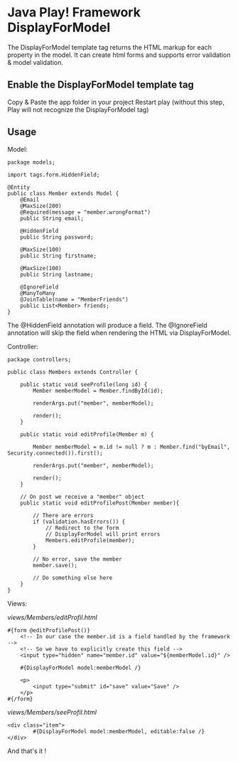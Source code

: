 Java Play! Framework DisplayForModel 
====================================

The DisplayForModel template tag returns the HTML markup for each property in the model. 
It can create html forms and supports error validation & model validation. 


Enable the DisplayForModel template tag
---------------------------------------

Copy & Paste the app folder in your project
Restart play (without this step, Play will not recognize the DisplayForModel tag)

Usage
-------

Model:

	package models;
	
	import tags.form.HiddenField;
	
	@Entity
	public class Member extends Model {
		@Email
		@MaxSize(200)
		@Required(message = "member.wrongFormat")
		public String email;

		@HiddenField
		public String password;

		@MaxSize(100)
		public String firstname;

		@MaxSize(100)
		public String lastname;
		
		@IgnoreField
		@ManyToMany
		@JoinTable(name = "MemberFriends")
		public List<Member> friends;
	}
	
The @HiddenField annotation will produce a <input type="hidden" /> field.
The @IgnoreField annotation will skip the field when rendering the HTML via DisplayForModel.

Controller:

	package controllers;
	
	public class Members extends Controller {
		
		public static void seeProfile(long id) {
			Member memberModel = Member.findById(id);
			
			renderArgs.put("member", memberModel);
			
			render();
		}
		
		public static void editProfile(Member m) {
			
			Member memberModel = m.id != null ? m : Member.find("byEmail", Security.connected()).first();

			renderArgs.put("member", memberModel);

			render();
		}
		
		// On post we receive a "member" object
		public static void editProfilePost(Member member){
			
			// There are errors
			if (validation.hasErrors()) {
				// Redirect to the form
				// DisplayForModel will print errors
				Members.editProfile(member);
			}
			
			// No error, save the member
			member.save();
			
			// Do something else here
		}
	}
	
Views:

_views/Members/editProfil.html_

	#{form @editProfilePost()}
		<!-- In our case the member.id is a field handled by the framework -->
		<!-- So we have to explicitly create this field -->
		<input type="hidden" name="member.id" value="${memberModel.id}" />
		
		#{DisplayForModel model:memberModel /}

		<p>
			<input type="submit" id="save" value="Save" />
		</p>
	#{/form}


_views/Members/seeProfil.html_

	<div class="item">
			#{DisplayForModel model:memberModel, editable:false /}
	</div>

And that's it !